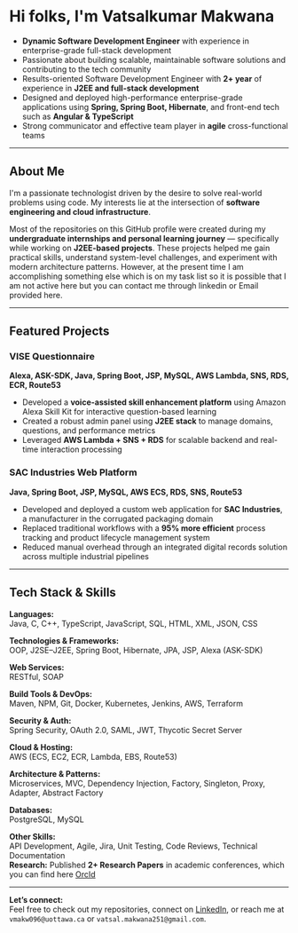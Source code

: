 # Hi folks, I'm Vatsalkumar Makwana

- **Dynamic Software Development Engineer** with experience in enterprise-grade full-stack development  
- Passionate about building scalable, maintainable software solutions and contributing to the tech community
- Results-oriented Software Development Engineer with **2+ year** of experience in **J2EE and full-stack development**
- Designed and deployed high-performance enterprise-grade applications using **Spring, Spring Boot, Hibernate**, and front-end tech such as **Angular & TypeScript**
- Strong communicator and effective team player in **agile** cross-functional teams

---

## About Me

I'm a passionate technologist driven by the desire to solve real-world problems using code. My interests lie at the intersection of **software engineering and cloud infrastructure**.

Most of the repositories on this GitHub profile were created during my **undergraduate internships and personal learning journey** — specifically while working on **J2EE-based projects**. These projects helped me gain practical skills, understand system-level challenges, and experiment with modern architecture patterns. However, at the present time I am accomplishing something else which is on my task list so it is possible that I am not active here but you can contact me through linkedin or Email provided here.

---

## Featured Projects

### VISE Questionnaire  
**Alexa, ASK-SDK, Java, Spring Boot, JSP, MySQL, AWS Lambda, SNS, RDS, ECR, Route53**  
- Developed a **voice-assisted skill enhancement platform** using Amazon Alexa Skill Kit for interactive question-based learning  
- Created a robust admin panel using **J2EE stack** to manage domains, questions, and performance metrics  
- Leveraged **AWS Lambda + SNS + RDS** for scalable backend and real-time interaction processing  

### SAC Industries Web Platform  
**Java, Spring Boot, JSP, MySQL, AWS ECS, RDS, SNS, Route53**  
- Developed and deployed a custom web application for **SAC Industries**, a manufacturer in the corrugated packaging domain  
- Replaced traditional workflows with a **95% more efficient** process tracking and product lifecycle management system  
- Reduced manual overhead through an integrated digital records solution across multiple industrial pipelines  

---

## Tech Stack & Skills

**Languages:**  
Java, C, C++, TypeScript, JavaScript, SQL, HTML, XML, JSON, CSS  

**Technologies & Frameworks:**  
OOP, J2SE–J2EE, Spring Boot, Hibernate, JPA, JSP, Alexa (ASK-SDK)  

**Web Services:**  
RESTful, SOAP  

**Build Tools & DevOps:**  
Maven, NPM, Git, Docker, Kubernetes, Jenkins, AWS, Terraform  

**Security & Auth:**  
Spring Security, OAuth 2.0, SAML, JWT, Thycotic Secret Server  

**Cloud & Hosting:**  
AWS (ECS, EC2, ECR, Lambda, EBS, Route53)  

**Architecture & Patterns:**  
Microservices, MVC, Dependency Injection, Factory, Singleton, Proxy, Adapter, Abstract Factory  

**Databases:**  
PostgreSQL, MySQL  

**Other Skills:**  
API Development, Agile, Jira, Unit Testing, Code Reviews, Technical Documentation  
**Research:** Published **2+ Research Papers** in academic conferences, which you can find here [OrcId](https://orcid.org/0009-0000-0645-639X)

---

**Let’s connect:**  
Feel free to check out my repositories, connect on [LinkedIn](https://www.linkedin.com/in/vatsalmakwana/), or reach me at `vmakw096@uottawa.ca` or `vatsal.makwana251@gmail.com`.


